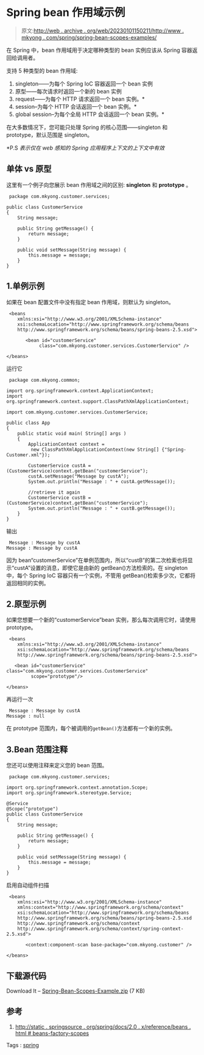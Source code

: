 # Spring bean 作用域示例

> 原文:[http://web . archive . org/web/20230101150211/http://www . mkyong . com/spring/spring-bean-scopes-examples/](http://web.archive.org/web/20230101150211/http://www.mkyong.com/spring/spring-bean-scopes-examples/)

在 Spring 中，bean 作用域用于决定哪种类型的 bean 实例应该从 Spring 容器返回给调用者。

支持 5 种类型的 bean 作用域:

1.  singleton——为每个 Spring IoC 容器返回一个 bean 实例
2.  原型——每次请求时返回一个新的 bean 实例
3.  request——为每个 HTTP 请求返回一个 bean 实例。*
4.  session–为每个 HTTP 会话返回一个 bean 实例。*
5.  global session–为每个全局 HTTP 会话返回一个 bean 实例。*

在大多数情况下，您可能只处理 Spring 的核心范围——singleton 和 prototype，默认范围是 singleton。

*P.S *表示仅在 web 感知的 Spring 应用程序上下文的上下文中有效*

## 单体 vs 原型

这里有一个例子向您展示 bean 作用域之间的区别: **singleton** 和 **prototype** 。

```
 package com.mkyong.customer.services;

public class CustomerService 
{
	String message;

	public String getMessage() {
		return message;
	}

	public void setMessage(String message) {
		this.message = message;
	}
} 
```

## 1.单例示例

如果在 bean 配置文件中没有指定 bean 作用域，则默认为 singleton。

```
 <beans 
	xmlns:xsi="http://www.w3.org/2001/XMLSchema-instance"
	xsi:schemaLocation="http://www.springframework.org/schema/beans
	http://www.springframework.org/schema/beans/spring-beans-2.5.xsd">

       <bean id="customerService" 
            class="com.mkyong.customer.services.CustomerService" />

</beans> 
```

运行它

```
 package com.mkyong.common;

import org.springframework.context.ApplicationContext;
import org.springframework.context.support.ClassPathXmlApplicationContext;

import com.mkyong.customer.services.CustomerService;

public class App 
{
    public static void main( String[] args )
    {
    	ApplicationContext context = 
    	 new ClassPathXmlApplicationContext(new String[] {"Spring-Customer.xml"});

    	CustomerService custA = (CustomerService)context.getBean("customerService");
    	custA.setMessage("Message by custA");
    	System.out.println("Message : " + custA.getMessage());

    	//retrieve it again
    	CustomerService custB = (CustomerService)context.getBean("customerService");
    	System.out.println("Message : " + custB.getMessage());
    }
} 
```

输出

```
 Message : Message by custA
Message : Message by custA 
```

因为 bean“customerService”在单例范围内，所以“custB”的第二次检索也将显示“custA”设置的消息，即使它是由新的 getBean()方法检索的。在 singleton 中，每个 Spring IoC 容器只有一个实例，不管用 getBean()检索多少次，它都将返回相同的实例。

## 2.原型示例

如果您想要一个新的“customerService”bean 实例，那么每次调用它时，请使用 prototype。

```
 <beans 
	xmlns:xsi="http://www.w3.org/2001/XMLSchema-instance"
	xsi:schemaLocation="http://www.springframework.org/schema/beans
	http://www.springframework.org/schema/beans/spring-beans-2.5.xsd">

   <bean id="customerService" class="com.mkyong.customer.services.CustomerService" 
         scope="prototype"/>

</beans> 
```

再运行一次

```
 Message : Message by custA
Message : null 
```

在 prototype 范围内，每个被调用的`getBean()`方法都有一个新的实例。

## 3.Bean 范围注释

您还可以使用注释来定义您的 bean 范围。

```
 package com.mkyong.customer.services;

import org.springframework.context.annotation.Scope;
import org.springframework.stereotype.Service;

@Service
@Scope("prototype")
public class CustomerService 
{
	String message;

	public String getMessage() {
		return message;
	}

	public void setMessage(String message) {
		this.message = message;
	}
} 
```

启用自动组件扫描

```
 <beans 
	xmlns:xsi="http://www.w3.org/2001/XMLSchema-instance"
	xmlns:context="http://www.springframework.org/schema/context"
	xsi:schemaLocation="http://www.springframework.org/schema/beans
	http://www.springframework.org/schema/beans/spring-beans-2.5.xsd
	http://www.springframework.org/schema/context
	http://www.springframework.org/schema/context/spring-context-2.5.xsd">

       <context:component-scan base-package="com.mkyong.customer" />

</beans> 
```

## 下载源代码

Download It – [Spring-Bean-Scopes-Example.zip](http://web.archive.org/web/20210506200112/http://www.mkyong.com/wp-content/uploads/2010/03/Spring-Bean-Scopes-Example.zip) (7 KB)

## 参考

1.  [http://static . springsource . org/spring/docs/2.0 . x/reference/beans . html # beans-factory-scopes](http://web.archive.org/web/20210506200112/http://static.springsource.org/spring/docs/2.0.x/reference/beans.html#beans-factory-scopes)

Tags : [spring](http://web.archive.org/web/20210506200112/https://mkyong.com/tag/spring/)<input type="hidden" id="mkyong-current-postId" value="3877">